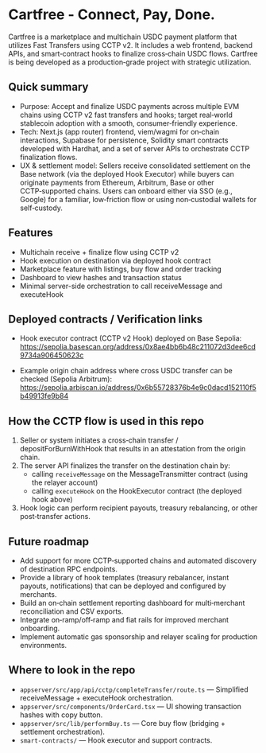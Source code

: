 # Cartfree - Connect, Pay, Done.

Cartfree is a marketplace and multichain USDC payment platform that utilizes Fast Transfers using CCTP v2. It includes a web frontend, backend APIs, and smart‑contract hooks to finalize cross‑chain USDC flows. Cartfree is being developed as a production‑grade project with strategic utilization.

## Quick summary
- Purpose: Accept and finalize USDC payments across multiple EVM chains using CCTP v2 fast transfers and hooks; target real‑world stablecoin adoption with a smooth, consumer‑friendly experience.
- Tech: Next.js (app router) frontend, viem/wagmi for on‑chain interactions, Supabase for persistence, Solidity smart contracts developed with Hardhat, and a set of server APIs to orchestrate CCTP finalization flows.
- UX & settlement model: Sellers receive consolidated settlement on the Base network (via the deployed Hook Executor) while buyers can originate payments from Ethereum, Arbitrum, Base or other CCTP‑supported chains. Users can onboard either via SSO (e.g., Google) for a familiar, low‑friction flow or using non‑custodial wallets for self‑custody.

## Features
- Multichain receive + finalize flow using CCTP v2
- Hook execution on destination via deployed hook contract
- Marketplace feature with listings, buy flow and order tracking
- Dashboard to view hashes and transaction status
- Minimal server-side orchestration to call receiveMessage and executeHook

## Deployed contracts / Verification links
- Hook executor contract (CCTP v2 Hook) deployed on Base Sepolia:  
  https://sepolia.basescan.org/address/0x8ae4bb6b48c211072d3dee6cd9734a906450623c

- Example origin chain address where cross USDC transfer can be checked (Sepolia Arbitrum):  
  https://sepolia.arbiscan.io/address/0x6b55728376b4e9c0dacd152110f5b49913fe9b84

## How the CCTP flow is used in this repo
1. Seller or system initiates a cross‑chain transfer / depositForBurnWithHook that results in an attestation from the origin chain.
2. The server API finalizes the transfer on the destination chain by:
   - calling `receiveMessage` on the MessageTransmitter contract (using the relayer account)
   - calling `executeHook` on the HookExecutor contract (the deployed hook above)
3. Hook logic can perform recipient payouts, treasury rebalancing, or other post‑transfer actions.

## Future roadmap
- Add support for more CCTP‑supported chains and automated discovery of destination RPC endpoints.
- Provide a library of hook templates (treasury rebalancer, instant payouts, notifications) that can be deployed and configured by merchants.
- Build an on‑chain settlement reporting dashboard for multi‑merchant reconciliation and CSV exports.
- Integrate on‑ramp/off‑ramp and fiat rails for improved merchant onboarding.
- Implement automatic gas sponsorship and relayer scaling for production environments.

## Where to look in the repo
- `appserver/src/app/api/cctp/completeTransfer/route.ts` — Simplified receiveMessage + executeHook orchestration.
- `appserver/src/components/OrderCard.tsx` — UI showing transaction hashes with copy button.
- `appserver/src/lib/performBuy.ts` — Core buy flow (bridging + settlement orchestration).
- `smart-contracts/` — Hook executor and support contracts.